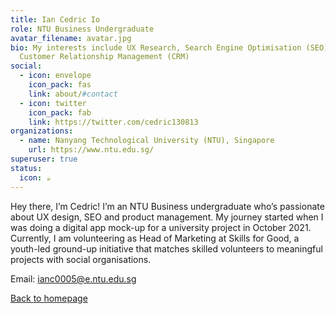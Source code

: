 ```yaml
---
title: Ian Cedric Io
role: NTU Business Undergraduate
avatar_filename: avatar.jpg
bio: My interests include UX Research, Search Engine Optimisation (SEO) and
  Customer Relationship Management (CRM)
social:
  - icon: envelope
    icon_pack: fas
    link: about/#contact
  - icon: twitter
    icon_pack: fab
    link: https://twitter.com/cedric130813
organizations:
  - name: Nanyang Technological University (NTU), Singapore
    url: https://www.ntu.edu.sg/
superuser: true
status:
  icon: ☕️
---
```

Hey there, I’m Cedric! I’m an NTU Business undergraduate who’s passionate about UX design, SEO and product management. My journey started when I was doing a digital app mock-up for a university project in October 2021. Currently, I am volunteering as Head of Marketing at Skills for Good, a youth-led ground-up initiative that matches skilled volunteers to meaningful projects with social organisations.

Email: [ianc0005@e.ntu.edu.sg](mailto:ianc0005@e.ntu.edu.sg)

[Back to homepage](https://cedric130813.netlify.app/)